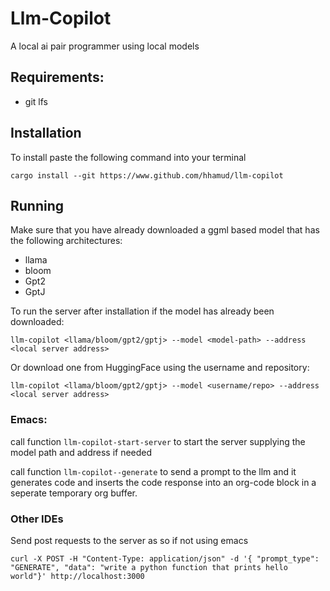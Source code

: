 # Llm-Copilot
A local ai pair programmer using local models

## Requirements:
- git lfs

## Installation
To install paste the following command into your terminal

``` shell
cargo install --git https://www.github.com/hhamud/llm-copilot 
```

## Running
Make sure that you have already downloaded a ggml based model that has the following architectures:
- llama
- bloom
- Gpt2
- GptJ

To run the server after installation if the model has already been downloaded:
``` shell
llm-copilot <llama/bloom/gpt2/gptj> --model <model-path> --address <local server address>
```

Or download one from HuggingFace using the username and repository:
``` shell
llm-copilot <llama/bloom/gpt2/gptj> --model <username/repo> --address <local server address>
```

### Emacs:
call function `llm-copilot-start-server` to start the server supplying the model path and address if needed

call function `llm-copilot--generate` to send a prompt to the llm and it generates code and inserts the code response into an org-code block in a seperate temporary org buffer.

### Other IDEs
Send post requests to the server as so if not using emacs
``` shell
curl -X POST -H "Content-Type: application/json" -d '{ "prompt_type": "GENERATE", "data": "write a python function that prints hello world"}' http://localhost:3000
```


